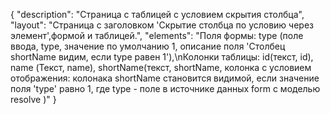 {
"description": "Страница с таблицей с условием скрытия столбца",
"layout": "Страница с заголовком 'Скрытие столбца по условию через элемент',формой и таблицей.",
"elements": "Поля формы: type (поле ввода, type, значение по умолчанию 1, описание поля 'Столбец shortName видим, если type равен 1'),\nКолонки таблицы: id(текст, id),  name (Текст, name), shortName(текст, shortName, колонка с условием отображения: колонака shortName становится видимой, если значение поля 'type' равно 1, где type - поле в источнике данных form с моделью resolve )"
}